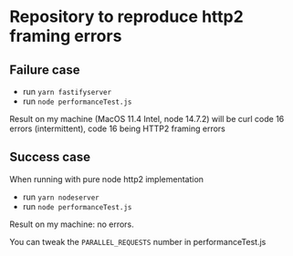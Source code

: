 # Repository to reproduce http2 framing errors

## Failure case
* run `yarn fastifyserver`
* run `node performanceTest.js`

Result on my machine (MacOS 11.4 Intel, node 14.7.2) will be curl code 16 errors (intermittent), code 16 being HTTP2 framing errors


## Success case
When running with pure node http2 implementation

* run `yarn nodeserver`
* run `node performanceTest.js`

Result on my machine: no errors.

You can tweak the `PARALLEL_REQUESTS` number in performanceTest.js

